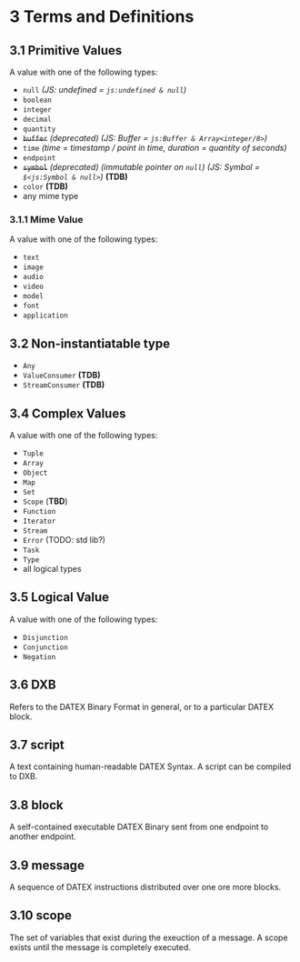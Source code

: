 # 3 Terms and Definitions

[//]: # (TODO: terms as top level enumeration, no sub-chapters)

## 3.1 Primitive Values
A value with one of the following types:
* `null` *(JS: undefined = `js:undefined & null`)*
* `boolean`
* `integer`
* `decimal`
* `quantity`
* ~~`buffer`~~ *(deprecated)* *(JS: Buffer = `js:Buffer & Array<integer/8>`)*
* `time` *(time = timestamp / point in time, duration = quantity of seconds)*
* `endpoint`
* ~~`symbol`~~ *(deprecated)* *(immutable pointer on `null`)* *(JS: Symbol = `$<js:Symbol & null>`)* **(TDB)**
* `color` **(TDB)**
* any mime type

### 3.1.1 Mime Value
A value with one of the following types:
* `text`
* `image`
* `audio`
* `video`
* `model`
* `font`
* `application`


## 3.2 Non-instantiatable type
* `Any`
* `ValueConsumer` **(TDB)**
* `StreamConsumer` **(TDB)**


## 3.4 Complex Values
A value with one of the following types:
* `Tuple`
* `Array`
* `Object`
* `Map`
* `Set`
* `Scope` (**TBD**)
* `Function`
* `Iterator`
* `Stream`
* `Error` (TODO: std lib?)
* `Task`
* `Type`
* all logical types


## 3.5 Logical Value
A value with one of the following types:
* `Disjunction`
* `Conjunction`
* `Negation`


## 3.6 DXB
Refers to the DATEX Binary Format in general, or to a particular DATEX block.

## 3.7 script
A text containing human-readable DATEX Syntax. A script can be compiled to DXB.

## 3.8 block
A self-contained executable DATEX Binary sent from one endpoint to another endpoint. 

## 3.9 message
A sequence of DATEX instructions distributed over one ore more blocks.

## 3.10 scope
The set of variables that exist during the exeuction of a message. A scope exists until the message is completely executed.
